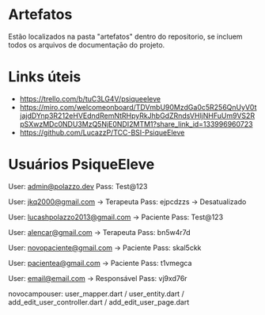 # Artefatos

Estão localizados na pasta "artefatos" dentro do repositorio, se incluem todos os arquivos de documentaçāo do projeto.

# Links úteis

- https://trello.com/b/tuC3LG4V/psiqueeleve
- https://miro.com/welcomeonboard/TDVmbU90MzdGa0c5R256QnUyV0tjajdDYnp3R212eHVEdndRemNtRHpyRkJhbGdZRndsVHljNHFuUm9VS2RpSXwzMDc0NDU3MzQ5NjE0NDI2MTM1?share_link_id=133996960723
- https://github.com/LucazzP/TCC-BSI-PsiqueEleve




# Usuários PsiqueEleve

User: admin@polazzo.dev
Pass: Test@123

User: jkq2000@gmail.com -> Terapeuta
Pass: ejpcdzzs -> Desatualizado

User: lucashpolazzo2013@gmail.com -> Paciente
Pass: Test@123

User: alencar@gmail.com -> Terapeuta
Pass: bn5w4r7d

User: novopaciente@gmail.com -> Paciente
Pass: skal5ckk

User: pacientea@gmail.com -> Paciente
Pass: t1vmegca

User: email@email.com -> Responsável
Pass: vj9xd76r


novocampouser: user_mapper.dart / user_entity.dart / add_edit_user_controller.dart / add_edit_user_page.dart